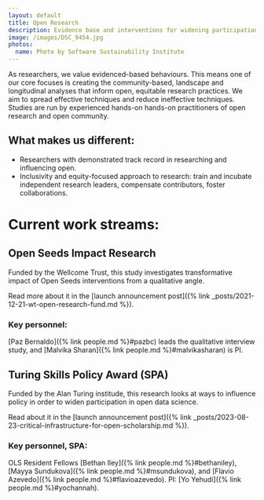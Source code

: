 ```yaml
---
layout: default
title: Open Research
description: Evidence base and interventions for widening participation in research.
image: /images/DSC_9454.jpg
photos:
  name: Photo by Software Sustainability Institute
---
```


<!--<h1><figure class="image is-32x32"><img src="{% link images/three-pillars-icons/open-research-icon.png %}"></figure>Open Research</h1>-->

As researchers, we value evidenced-based behaviours. This means one of our core focuses is creating the community-based, landscape and longitudinal analyses that inform open, equitable research practices. We aim to spread effective techniques and reduce ineffective techniques. Studies are run by experienced hands-on hands-on practitioners of open research and open community.

## What makes us different:
- Researchers with demonstrated track record in researching and influencing open.
- Inclusivity and equity-focused approach to research: train and incubate independent research leaders, compensate contributors, foster collaborations.

# Current work streams:

## Open Seeds Impact Research

Funded by the Wellcome Trust, this study investigates transformative impact of Open Seeds interventions from a qualitative angle. 

Read more about it in the [launch announcement post]({% link _posts/2021-12-21-wt-open-research-fund.md %}).

### Key personnel:
[Paz Bernaldo]({% link people.md %}#pazbc) leads the qualitative interview study, and [Malvika Sharan]({% link people.md %}#malvikasharan) is PI. 

## Turing Skills Policy Award (SPA)

Funded by the Alan Turing institude, this research looks at ways to influence policy in order to widen participation in open data science. 

Read about it in the [launch announcement post]({% link _posts/2023-08-23-critical-infrastructure-for-open-scholarship.md %}).

### Key personnel, SPA: 
OLS Resident Fellows [Bethan Iley]({% link people.md %}#bethaniley), [Mayya Sundukova]({% link people.md %}#msundukova), and [Flavio Azevedo]({% link people.md %}#flavioazevedo). PI: [Yo Yehudi]({% link people.md %}#yochannah). 
